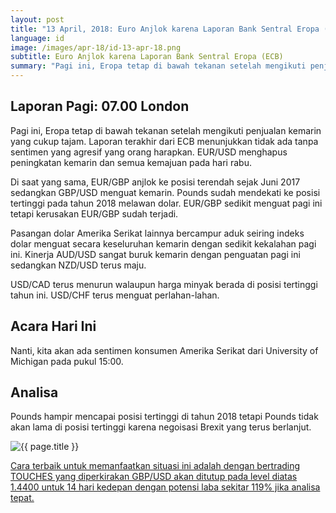 ```yaml
---
layout: post
title: "13 April, 2018: Euro Anjlok karena Laporan Bank Sentral Eropa (ECB)"
language: id
image: /images/apr-18/id-13-apr-18.png
subtitle: Euro Anjlok karena Laporan Bank Sentral Eropa (ECB)
summary: "Pagi ini, Eropa tetap di bawah tekanan setelah mengikuti penjualan kemarin yang cukup tajam. Laporan terakhir dari ECB menunjukkan tidak ada tanpa sentimen yang agresif yang orang harapkan. EUR/USD menghapus peningkatan kemarin dan semua kemajuan pada hari rabu"
---
```

## Laporan Pagi: 07.00 London

Pagi ini, Eropa tetap di bawah tekanan setelah mengikuti penjualan kemarin yang cukup tajam. Laporan terakhir dari ECB menunjukkan tidak ada tanpa sentimen yang agresif yang orang harapkan. EUR/USD menghapus peningkatan kemarin dan semua kemajuan pada hari rabu.

Di saat yang sama, EUR/GBP anjlok ke posisi terendah sejak Juni 2017 sedangkan GBP/USD menguat kemarin. Pounds sudah mendekati ke posisi tertinggi pada tahun 2018 melawan dolar. EUR/GBP sedikit menguat pagi ini tetapi kerusakan EUR/GBP sudah terjadi.

Pasangan dolar Amerika Serikat lainnya bercampur aduk seiring indeks dolar menguat secara keseluruhan kemarin dengan sedikit kekalahan pagi ini. Kinerja AUD/USD sangat buruk kemarin dengan penguatan pagi ini sedangkan NZD/USD terus maju.

USD/CAD terus menurun walaupun harga minyak berada di posisi tertinggi tahun ini. USD/CHF terus menguat perlahan-lahan.

## Acara Hari Ini

Nanti, kita akan ada sentimen konsumen Amerika Serikat dari University of Michigan pada pukul 15:00.

## Analisa

Pounds hampir mencapai posisi tertinggi di tahun 2018 tetapi Pounds tidak akan lama di posisi tertinggi karena negoisasi Brexit yang terus berlanjut.

<img src="{{ site.url }}/images/apr-18/id-13-apr-18.png" alt="{{ page.title }}" title="{{ page.title }}">

<a href="%LINK%%?currency=USD&market=forex&underlying=frxGBPUSD&formname=touchnotouch&duration_amount=14&duration_units=d&amount=10&amount_type=stake&expiry_type=duration&barrier=1.44" target="_blank">Cara terbaik untuk memanfaatkan situasi ini adalah dengan bertrading TOUCHES yang diperkirakan GBP/USD akan ditutup pada level diatas 1.4400 untuk 14 hari kedepan dengan potensi laba sekitar 119% jika analisa tepat.</a>
